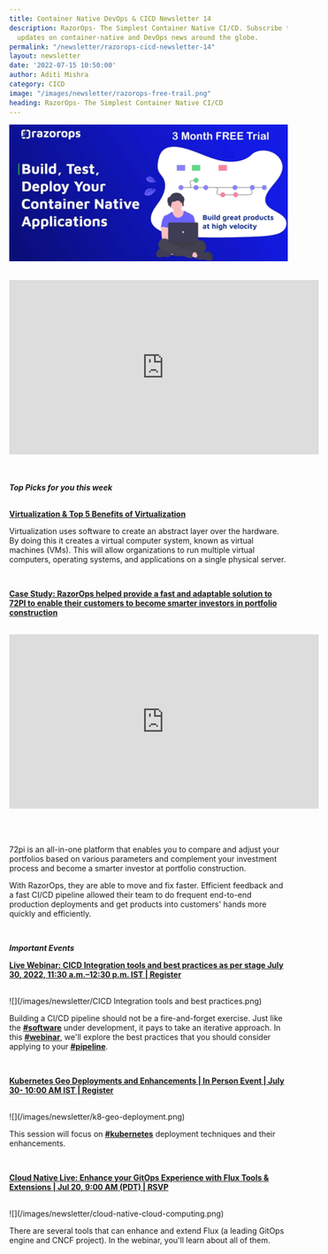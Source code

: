 ```yaml
---
title: Container Native DevOps & CICD Newsletter 14
description: RazorOps- The Simplest Container Native CI/CD. Subscribe to get the latest
  updates on container-native and DevOps news around the globe.
permalink: "/newsletter/razorops-cicd-newsletter-14"
layout: newsletter
date: '2022-07-15 10:50:00'
author: Aditi Mishra
category: CICD
image: "/images/newsletter/razorops-free-trail.png"
heading: RazorOps- The Simplest Container Native CI/CD
---
```


![](/images/newsletter/razorops-free-trail.png)

<br>
<div class="text-center">
  <iframe width="560" height="315" src="https://www.youtube.com/embed/SCa50IKwhV8" title="YouTube video player" frameborder="0" allow="accelerometer; autoplay; clipboard-write; encrypted-media; gyroscope; picture-in-picture" allowfullscreen></iframe>
</div>

<br>
<br>

***Top Picks for you this week***
<br><br>

**[Virtualization & Top 5 Benefits of Virtualization](https://bit.ly/3yKXiVl)**

Virtualization uses software to create an abstract layer over the hardware. By doing this it creates a virtual computer system, known as virtual machines (VMs). This will allow organizations to run multiple virtual computers, operating systems, and applications on a single physical server.

<br>

**[Case Study: RazorOps helped provide a fast and adaptable solution to 72PI to enable their customers to become smarter investors in portfolio construction ](https://bit.ly/3PeDHnG)**

<br>
<div class="text-center">
  <iframe width="560" height="315" src="https://www.youtube.com/embed/KqxGsecyLAc" title="YouTube video player" frameborder="0" allow="accelerometer; autoplay; clipboard-write; encrypted-media; gyroscope; picture-in-picture" allowfullscreen></iframe>
</div>

<br><br>

 72pi is an all-in-one platform that enables you to compare and adjust your portfolios based on various parameters and complement your investment process and become a smarter investor at portfolio construction.

With RazorOps, they are able to move and fix faster. Efficient feedback and a fast CI/CD pipeline allowed their team to do frequent end-to-end production deployments and get products into customers' hands more quickly and efficiently.

<br>

***Important Events***
<br>
<p><b><a href="https://bit.ly/3c0Q0Fw" target="_blank">Live Webinar: CICD Integration tools and best practices as per stage July 30, 2022, 11:30 a.m.–12:30 p.m. IST | Register </a></b></p>

<br>
![](/images/newsletter/CICD Integration tools and best practices.png)
<br>

 Building a CI/CD pipeline should not be a fire-and-forget exercise. Just like the **[#software](https://www.linkedin.com/feed/hashtag/software?lipi=urn%3Ali%3Apage%3Ad_flagship3_pulse_read%3BN8JfOAeZTqGhYyZQb638fw%3D%3D)** under development, it pays to take an iterative approach. In this **[#webinar](https://www.linkedin.com/feed/hashtag/webinar?lipi=urn%3Ali%3Apage%3Ad_flagship3_pulse_read%3BN8JfOAeZTqGhYyZQb638fw%3D%3D)**, we'll explore the best practices that you should consider applying to your **[#pipeline](https://www.linkedin.com/feed/hashtag/pipeline?lipi=urn%3Ali%3Apage%3Ad_flagship3_pulse_read%3BN8JfOAeZTqGhYyZQb638fw%3D%3D)**.
 
 <br>

<p><b><a href="https://www.meetup.com/cloudnloud/events/286753400/" target="_blank">Kubernetes Geo Deployments and Enhancements | In Person Event | July 30- 10:00 AM IST | Register </a></b></p>

<br>
![](/images/newsletter/k8-geo-deployment.png)
<br>

This session will focus on **[#kubernetes](https://www.linkedin.com/feed/hashtag/kubernetes?lipi=urn%3Ali%3Apage%3Ad_flagship3_pulse_read%3BN8JfOAeZTqGhYyZQb638fw%3D%3D)** deployment techniques and their enhancements.

<br>

<p><b><a href="https://community.cncf.io/events/details/cncf-cncf-online-programs-presents-cloud-native-live-enhance-your-gitops-experience-with-flux-tools-extensions/" target="_blank">Cloud Native Live: Enhance your GitOps Experience with Flux Tools & Extensions | Jul 20, 9:00 AM (PDT) | RSVP </a></b></p>

<br>
![](/images/newsletter/cloud-native-cloud-computing.png)
<br>

There are several tools that can enhance and extend Flux (a leading GitOps engine and CNCF project). In the webinar, you'll learn about all of them.
